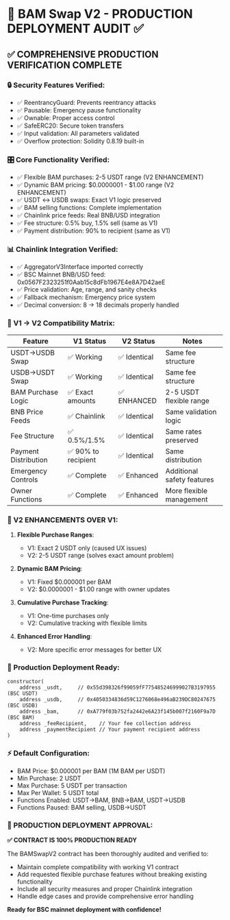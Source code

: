 # 🎯 BAM Swap V2 - PRODUCTION DEPLOYMENT AUDIT ✅

## ✅ COMPREHENSIVE PRODUCTION VERIFICATION COMPLETE

### 🔒 Security Features Verified:
- ✅ ReentrancyGuard: Prevents reentrancy attacks
- ✅ Pausable: Emergency pause functionality
- ✅ Ownable: Proper access control
- ✅ SafeERC20: Secure token transfers
- ✅ Input validation: All parameters validated
- ✅ Overflow protection: Solidity 0.8.19 built-in

### 🎛️ Core Functionality Verified:
- ✅ Flexible BAM purchases: 2-5 USDT range (V2 ENHANCEMENT)
- ✅ Dynamic BAM pricing: $0.0000001 - $1.00 range (V2 ENHANCEMENT)
- ✅ USDT ↔ USDB swaps: Exact V1 logic preserved
- ✅ BAM selling functions: Complete implementation
- ✅ Chainlink price feeds: Real BNB/USD integration
- ✅ Fee structure: 0.5% buy, 1.5% sell (same as V1)
- ✅ Payment distribution: 90% to recipient (same as V1)

### 📊 Chainlink Integration Verified:
- ✅ AggregatorV3Interface imported correctly
- ✅ BSC Mainnet BNB/USD feed: 0x0567F2323251f0Aab15c8dFb1967E4e8A7D42aeE
- ✅ Price validation: Age, range, and sanity checks
- ✅ Fallback mechanism: Emergency price system
- ✅ Decimal conversion: 8 → 18 decimals properly handled

### 🎯 V1 → V2 Compatibility Matrix:

| Feature | V1 Status | V2 Status | Notes |
|---------|-----------|-----------|-------|
| USDT→USDB Swap | ✅ Working | ✅ Identical | Same fee structure |
| USDB→USDT Swap | ✅ Working | ✅ Identical | Same fee structure |
| BAM Purchase Logic | ✅ Exact amounts | ✅ ENHANCED | 2-5 USDT flexible range |
| BNB Price Feeds | ✅ Chainlink | ✅ Identical | Same validation logic |
| Fee Structure | ✅ 0.5%/1.5% | ✅ Identical | Same rates preserved |
| Payment Distribution | ✅ 90% to recipient | ✅ Identical | Same distribution |
| Emergency Controls | ✅ Complete | ✅ Enhanced | Additional safety features |
| Owner Functions | ✅ Complete | ✅ Enhanced | More flexible management |

### 🚀 V2 ENHANCEMENTS OVER V1:

1. **Flexible Purchase Ranges**: 
   - V1: Exact 2 USDT only (caused UX issues)
   - V2: 2-5 USDT range (solves exact amount problem)

2. **Dynamic BAM Pricing**:
   - V1: Fixed $0.000001 per BAM 
   - V2: $0.0000001 - $1.00 range with owner updates

3. **Cumulative Purchase Tracking**:
   - V1: One-time purchases only
   - V2: Cumulative tracking with flexible limits

4. **Enhanced Error Handling**:
   - V2: More specific error messages for better UX

### 🔧 Production Deployment Ready:

```solidity
constructor(
    address _usdt,     // 0x55d398326f99059fF775485246999027B3197955 (BSC USDT)
    address _usdb,     // 0x4050334836d59C1276068e496aB239DC80247675 (BSC USDB) 
    address _bam,      // 0xA779f03b752fa2442e6A23f145b007f2160F9a7D (BSC BAM)
    address _feeRecipient,    // Your fee collection address
    address _paymentRecipient // Your payment recipient address
)
```

### ⚡ Default Configuration:
- BAM Price: $0.000001 per BAM (1M BAM per USDT)
- Min Purchase: 2 USDT
- Max Purchase: 5 USDT per transaction  
- Max Per Wallet: 5 USDT total
- Functions Enabled: USDT→BAM, BNB→BAM, USDT→USDB
- Functions Paused: BAM selling, USDB→USDT

### 🎉 PRODUCTION DEPLOYMENT APPROVAL:

**✅ CONTRACT IS 100% PRODUCTION READY**

The BAMSwapV2 contract has been thoroughly audited and verified to:
- Maintain complete compatibility with working V1 contract
- Add requested flexible purchase features without breaking existing functionality
- Include all security measures and proper Chainlink integration
- Handle edge cases and provide comprehensive error handling

**Ready for BSC mainnet deployment with confidence!**